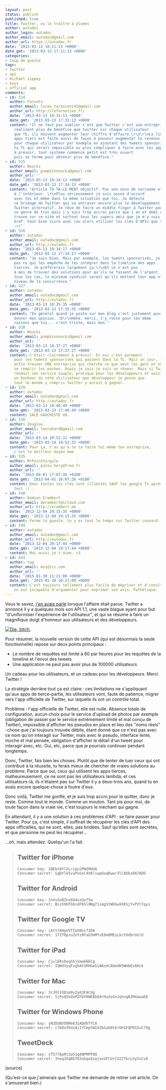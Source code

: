 ```yaml
---
layout: post
status: publish
published: true
title: Twitter, ou le traître à plumes
author: outadoc
author_login: outadoc
author_email: outadoc@gmail.com
author_url: https://outadoc.fr
date: '2013-03-13 18:11:13 +0000'
date_gmt: '2013-03-13 17:11:13 +0000'
categories:
- Coup de gueule
tags:
- twitter
- api
- michael sippey
- keys
- official app
comments:
- id: 524
  author: Farnots
  author_email: lucas.tarasconi42@gmail.com
  author_url: http://lefarnotien.fr/
  date: '2013-03-13 18:31:13 +0000'
  date_gmt: '2013-03-13 17:31:13 +0000'
  content: "Il ne faut pas oublier c'est que Twitter c'est une entreprise, bien qu'ils
    réalisent plus de bénéfice que twitter sur chaque utilisateur
    que fb, ils doivent augmenter leur chiffre d'affaire.\r\n\r\nLa limitation des
    apps tiers est faite aussi de façon à pouvoir augmenter le revenus
    pour chaque utilisateur par exemple en ajoutant des tweets sponsorisé dans
    ta TL qui serait impossible ou plus compliquer à faire avec les apps tiers..\r\n\r\nC'était
    à prévoir, tout système commence petit est très ouvert
    puis se ferme pour obtenir plus de bénéfice."
- id: 525
  author: Noucki
  author_email: pumpkinnoucki@gmail.com
  author_url: ''
  date: '2013-03-13 18:34:13 +0000'
  date_gmt: '2013-03-13 17:34:13 +0000'
  content: "Article TO-TA-LE-MENT objectif. Pas une once de sarcasme et de critique
    à l'intérieur. \r\nPlus sérieusement je suis assez d'accord
    avec toi et même dans la même situation que toi. Je déteste
    ce bridage de Twitter qui va entraver encore plus le développement de client
    Twitter alternatif. Je rêve de faire un middle finger à Twitter pour
    ce genre de truc mais j'y suis trop accroc parce que 1 an et demi de ma vie se
    trouve sur ce site et surtout tous les supers amis que je m'y suis fait. 'Fin
    bref. Faut bien vivre avec (ou alors utiliser les clés d'APIs que tu balance
    :>)"
- id: 526
  author: outadoc
  author_email: outadoc@gmail.com
  author_url: http://outadoc.fr
  date: '2013-03-13 18:34:17 +0000'
  date_gmt: '2013-03-13 17:34:17 +0000'
  content: "Je sais bien. Mais par exemple, les tweets sponsorisés, je vois
    pas ce qui les empêche de les intégrer dans la timeline des apps
    tierces. Je préfèrerais largement ça.\r\nEt ce n'est pas
    à moi de trouver des solutions pour qu'ils se fassent de l'argent. Dans
    tous les cas, le minimum syndical serait qu'ils mettent leur app officielle au
    niveau de la concurrence."
- id: 527
  author: outadoc
  author_email: outadoc@gmail.com
  author_url: http://outadoc.fr
  date: '2013-03-13 18:35:35 +0000'
  date_gmt: '2013-03-13 17:35:35 +0000'
  content: "En général quand je poste sur mon blog c'est justement pour
    donner mon opinion. :D\r\nHéhé, merci. J'y reste pour les même
    raisons que toi... c'est triste, mais bon."
- id: 528
  author: Noucki
  author_email: pumpkinnoucki@gmail.com
  author_url: ''
  date: '2013-03-13 18:37:27 +0000'
  date_gmt: '2013-03-13 17:37:27 +0000'
  content: C'était clairement à prévoir. Et oui c'est purement
    pour les tweets sponsorisés qui passent dans la TL. Mais un jour, j'aimerai
    enfin trouver UNE entreprise qui cherche ce que veut les gens et non pas UNIQUEMENT
    se remplir les poches. Ouais je sais je suis un rêveur. Mais si Twitter
    rendait son service souple, pratique pour les développeurs et aussi bien
    un bonheur du côté utilisateur que développeur je pense que
    tout le monde y compris Twitter y aurait à gagner.
- id: 529
  author: outadoc
  author_email: outadoc@gmail.com
  author_url: http://outadoc.fr
  date: '2013-03-13 18:40:49 +0000'
  date_gmt: '2013-03-13 17:40:49 +0000'
  content: SALE GAUCHISTE VA.
- id: 530
  author: Zouglou
  author_email: leorahard@gmail.com
  author_url: ''
  date: '2013-03-14 20:52:32 +0000'
  date_gmt: '2013-03-14 19:52:32 +0000'
  content: Pour ça, t'as qu'à te la faire toi même ton entreprise,
    c'est le meilleur moyen ewe
- id: 535
  author: MrPointVirgule
  author_email: palou.hery@free.fr
  author_url: ''
  date: '2013-04-01 17:07:26 +0100'
  date_gmt: '2013-04-01 16:07:26 +0100'
  content: Donc toutes les clés sont illimités SAUF les google TV après
    test :) .
- id: 548
  author: Damien Erambert
  author_email: derambert@icloud.com
  author_url: http://erambert.me
  date: '2013-12-04 20:15:35 +0000'
  date_gmt: '2013-12-04 19:15:35 +0000'
  content: Ferme ta gueule, tu y es tout le temps sur Twitter connard.
- id: 549
  author: outadoc
  author_email: outadoc@gmail.com
  author_url: http://outadoc.fr
  date: '2013-12-04 20:17:44 +0000'
  date_gmt: '2013-12-04 19:17:44 +0000'
  content: Moi aussi je t'aime. <3
- id: 643
  author: tag
  author_email: moi@ici.com
  author_url: ''
  date: '2015-01-30 11:21:09 +0000'
  date_gmt: '2015-01-30 10:21:09 +0000'
  content: C'est toujours tellement plus facile de mépriser et d'insulter quand
    on est incapable d'argumenter pour exprimer son avis. Pathétique.
---
```

Vous le savez, [j'en avais parlé][1] lorsque l'affaire était parue. Twitter a annoncé il y a quelques mois son API 1.1, une vaste blague ayant pour but "d'uniformiser l'expérience de l'utilisateur", et qui se résume à faire un magnifique doigt d'honneur aux utilisateurs et des développeurs.

[![Die, bitch.](https://outadoc.fr/wp-content/uploads/2013/03/twitter-bird-light-bgs-copie1.png "T'as vu Twitter, je suis pas gentil, j'ai modifié ton logo officiel. Oups.")][2]

Pour résumer, la nouvelle version de cette API (qui est désormais la seule fonctionnelle) repose sur deux points principaux :

-   Le nombre de requêtes est limité à 60 par heures pour les requêtes de la timeline et l'envoi des tweets
-   Une application ne peut pas avoir plus de 100000 utilisateurs

Un cadeau pour les utilisateurs, et un cadeau pour les développeurs. Merci Twitter !

La stratégie derrière tout ça est claire : ces limitations ne s'appliquant qu'aux apps de tierce-partie, les utilisateurs vont, faute de patience, migrer vers l'app officielle de Twitter, sur laquelle ils ont un contrôle total.

Problème : l'app officielle de Twitter, elle est nulle. Absence totale de configuration, aucun choix pour le service d'upload de photos par exemple (obligation de passer par le service extrêmement limité et mal conçu de Twitter), impossible d'afficher les pseudos en place et lieu des "noms réels" -chose que j'ai toujours trouvée débile, étant donné que ce n'est pas avec ce nom qu'on interagit sur Twitter, mais avec le pseudo, interface lente, moche et mal pensée, obligation d'afficher le détail d'un tweet pour interagir avec, etc. Oui, etc, parce que je pourrais continuer pendant longtemps.

Donc, Twitter, fais bien les choses. Plutôt que de tenter de tuer ceux qui ont contribué à ta réussite, tu ferais mieux de chercher de vraies solutions au problème. Parce que oui, ceux qui utilisent les apps tierces, malheureusement, ce ne sont pas les utilisateurs lambda; et ces utilisateurs-là, ils n'étaient pas sur Twitter il y a deux-trois ans, quand tu en avais encore quelque-chose à foutre d'eux.

Donc voilà, Twitter me gonfle, et je suis trop accro pour le quitter, donc je reste. Comme tout le monde. Comme un mouton. Tant pis pour moi, de toute façon dans la vraie vie, c'est toujours le méchant qui gagne.

En attendant, il y a une solution à ces problèmes d'API : se faire passer pour Twitter. Pour ça, c'est simple, il suffirait de récupérer les clés d'API des apps officielles, qui ne sont, elles, pas bridées. Sauf qu'elles sont secrètes, et que personne ne peut les récupérer...

...oh, mais attendez. Quelqu'un l'a fait.

> ## Twitter for iPhone
> 
> ```
> Consumer key: IQKbtAYlXLripLGPWd0HUA
> Consumer secret: GgDYlkSvaPxGxC4X8liwpUoqKwwr3lCADbz8A7ADU
> 
> ```
> 
> ## Twitter for Android
> 
> ```
> Consumer key: 3nVuSoBZnx6U4vzUxf5w
> Consumer secret: Bcs59EFbbsdF6Sl9Ng71smgStWEGwXXKSjYvPVt7qys
> 
> ```
> 
> ## Twitter for Google TV
> 
> ```
> Consumer key: iAtYJ4HpUVfIUoNnif1DA
> Consumer secret: 172fOpzuZoYzNYaU3mMYvE8m8MEyLbztOdbrUolU
> 
> ```
> 
> ## Twitter for iPad
> 
> ```
> Consumer key: CjulERsDeqhhjSme66ECg
> Consumer secret: IQWdVyqFxghAtURHGeGiWAsmCAGmdW3WmbEx6Hck
> 
> ```
> 
> ## Twitter for Mac
> 
> ```
> Consumer key: 3rJOl1ODzm9yZy63FACdg
> Consumer secret: 5jPoQ5kQvMJFDYRNE8bQ4rHuds4xJqhvgNJM4awaE8
> 
> ```
> 
> ## Twitter for Windows Phone
> 
> ```
> Consumer key: yN3DUNVO0Me63IAQdhTfCA
> Consumer secret: c768oTKdzAjIYCmpSNIdZbGaG0t6rOhSFQP0S5uC79g
> 
> ```
> 
> ## TweetDeck
> 
> ```
> Consumer key: yT577ApRtZw51q4NPMPPOQ
> Consumer secret: 3neq3XqN5fO3obqwZoajavGFCUrC42ZfbrLXy5sCv8
> 
> ```

(source)

(Qu'est-ce que j'aimerais que Twitter me demande de retirer cet article. On s'amuserait bien.)

[1]: http://outadoc.fr/2012/08/new-twitter-display-requirements-open-letter-to-twitter/
[2]: https://outadoc.fr/wp-content/uploads/2013/03/twitter-bird-light-bgs-copie1.png
